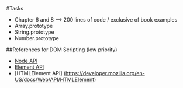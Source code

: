#Tasks
 - Chapter 6 and 8 --> 200 lines of code / exclusive of book examples
 - Array.prototype
 - String.prototype
 - Number.prototype
 
##References for DOM Scripting (low priority)
 - [Node API](https://developer.mozilla.org/en-US/docs/Web/API/Node)
 - [Element API](https://developer.mozilla.org/en-US/docs/Web/API/Element)
 - [HTMLElement API] (https://developer.mozilla.org/en-US/docs/Web/API/HTMLElement)

